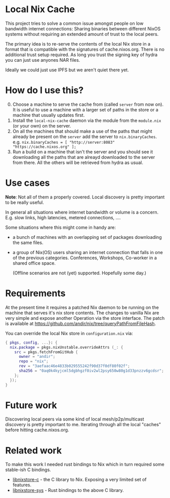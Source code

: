 # Local Nix Cache

This project tries to solve a common issue amongst people on low bandwidth
internet connections: Sharing binaries between different NixOS systems without
requiring an extended amount of trust to the local peers.

The primary idea is to re-serve the contents of the local Nix store in a format
that is compatible with the signatures of cache.nixos.org. There is no
additional trust setup required. As long you trust the signing key of hydra you
can just use anyones NAR files.

Ideally we could just use IPFS but we aren't quiet there yet.


# How do I use this?

0. Choose a machine to serve the cache from (called `server` from now on). It
   is useful to use a machine with a larger set of paths in the store or a
   machine that usually updates first.
1. Install the `local-nix-cache` daemon via the module from the `module.nix`
   (or your own) on the server.
2. On all the machines that should make a use of the paths that might already
   be present on the `server` add the server to `nix.binaryCaches`.
   e.g. `nix.binaryCaches = [ "http://server:8083" "https://cache.nixos.org" ];`
3. Run a build on a machine that isn't the server and you should see it
   downloading all the paths that are alreayd downloaded to the server from
   there. All the others will be retrieved from hydra as usual.

# Use cases

**Note**: Not all of them a properly covered. Local discovery is pretty
important to be really useful.

In general all situations where internet bandwidth or volume is a concern. E.g.
slow links, high latencies, metered connections, ….

Some situations where this might come in handy are:

- a bunch of machines with an overlapping set of packages
  downloading the same files.

- a group of Nix(OS) users sharing an internet connection that falls in one of
  the previous categories. Conferences, Workshops, Co-worker in a shared office
  space.

  (Offline scenarios are not (yet) supported. Hopefully some day.)

# Requirements

At the present time it requires a patched Nix daemon to be running on the
machine that serves it's nix store contents. The changes to vanilla Nix are
very simple and expose another Operation via the store interface. The patch is
available at https://github.com/andir/nix/tree/queryPathFromFileHash.

You can override the local Nix store in `configuration.nix` via:

```nix
{ pkgs, config, ...}: {
  nix.package = pkgs.nixUnstable.overrideAttrs (_: {
    src = pkgs.fetchFromGitHub {
      owner = "andir";
      repo = "nix";
      rev = "3aefaac46e4833b029555242f90d37f0df80f02f";
      sha256 = "0aq0k4kyjcml5dgbhgzf0iv2wl2psy650w80g1d33pnzzv6gcdsr";
    };
  });
}
```

# Future work

Discovering local peers via some kind of local mesh/p2p/multicast discovery is
pretty important to me. Iterating through all the local "caches" before hitting
cache.nixos.org.

# Related work

To make this work I needed rust bindings to Nix which in turn required some
stable-ish C bindings.

 - [libnixstore-c](https://github.com/andir/libnixstore-c) - the C library to
   Nix. Exposing a very limited set of features.
 - [libnixstore-sys](https://github.com/andir/libnixstore-sys) - Rust bindings
   to the above C library.
